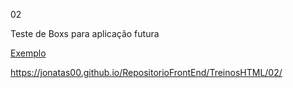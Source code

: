 02

Teste de Boxs para aplicação futura

[Exemplo](https://jonatas00.github.io/RepositorioFrontEnd/TreinosHTML/02/)

https://jonatas00.github.io/RepositorioFrontEnd/TreinosHTML/02/
